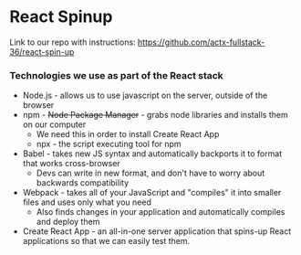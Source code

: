 # React Spinup

Link to our repo with instructions: https://github.com/actx-fullstack-36/react-spin-up

### Technologies we use as part of the React stack
- Node.js - allows us to use javascript on the server, outside of the browser
- npm - ~~Node Package Manager~~ - grabs node libraries and installs them on our computer
    - We need this in order to install Create React App
    - npx - the script executing tool for npm
- Babel - takes new JS syntax and automatically backports it to format that works cross-browser
    - Devs can write in new format, and don't have to worry about backwards compatibility
- Webpack - takes all of your JavaScript and "compiles" it into smaller files and uses only what you need
    - Also finds changes in your application and automatically compiles and deploy them
- Create React App - an all-in-one server application that spins-up React applications so that we can easily test them.
